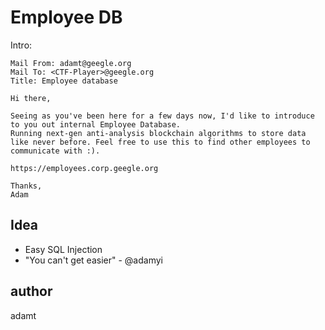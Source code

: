 # Employee DB

Intro:
```
Mail From: adamt@geegle.org
Mail To: <CTF-Player>@geegle.org
Title: Employee database

Hi there,

Seeing as you've been here for a few days now, I'd like to introduce to you out internal Employee Database. 
Running next-gen anti-analysis blockchain algorithms to store data like never before. Feel free to use this to find other employees to communicate with :).

https://employees.corp.geegle.org

Thanks,
Adam
```


## Idea
* Easy SQL Injection
* "You can't get easier" - @adamyi

## author
adamt
